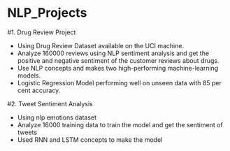 # NLP_Projects
#1. Drug Review Project
   - Using Drug Review Dataset available on the UCI machine.
   - Analyze 160000 reviews using NLP sentiment analysis and get the positive and negative sentiment of the customer reviews about drugs.
   - Use NLP concepts and makes two high-performing machine-learning models.
   - Logistic Regression Model performing well on unseen data with 85 per cent accuracy.


#2. Tweet Sentiment Analysis
   - Using nlp emotions dataset
   - Analyze 16000 training data to train the model and get the sentiment of tweets
   - Used RNN and LSTM concepts to make the model
